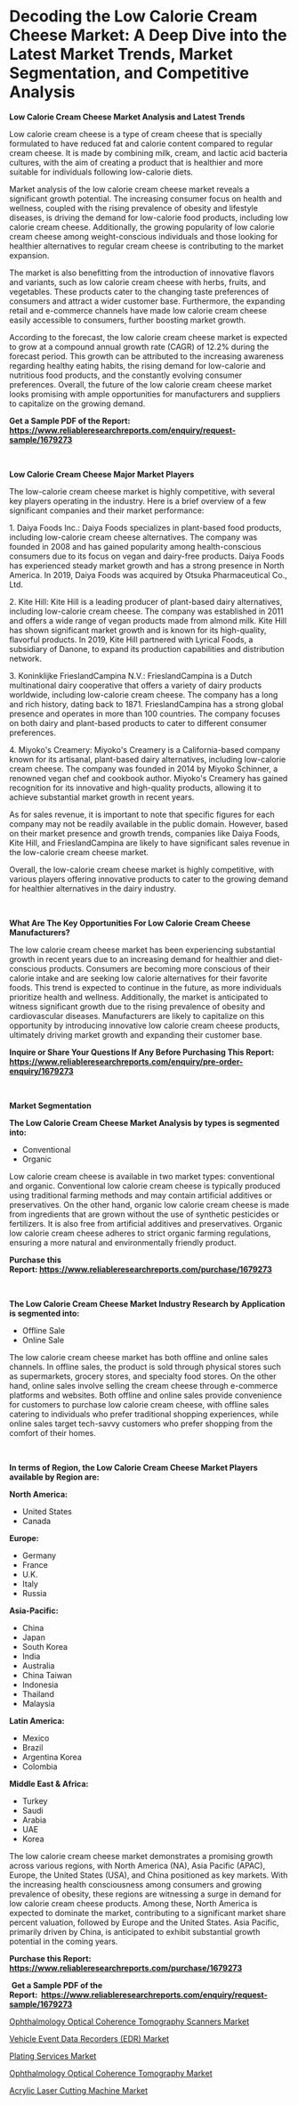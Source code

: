<p><h1>Decoding the Low Calorie Cream Cheese Market: A Deep Dive into the Latest Market Trends, Market Segmentation, and Competitive Analysis</h1></p><p><strong>Low Calorie Cream Cheese Market Analysis and Latest Trends</strong></p>
<p><p>Low calorie cream cheese is a type of cream cheese that is specially formulated to have reduced fat and calorie content compared to regular cream cheese. It is made by combining milk, cream, and lactic acid bacteria cultures, with the aim of creating a product that is healthier and more suitable for individuals following low-calorie diets.</p><p>Market analysis of the low calorie cream cheese market reveals a significant growth potential. The increasing consumer focus on health and wellness, coupled with the rising prevalence of obesity and lifestyle diseases, is driving the demand for low-calorie food products, including low calorie cream cheese. Additionally, the growing popularity of low calorie cream cheese among weight-conscious individuals and those looking for healthier alternatives to regular cream cheese is contributing to the market expansion.</p><p>The market is also benefitting from the introduction of innovative flavors and variants, such as low calorie cream cheese with herbs, fruits, and vegetables. These products cater to the changing taste preferences of consumers and attract a wider customer base. Furthermore, the expanding retail and e-commerce channels have made low calorie cream cheese easily accessible to consumers, further boosting market growth.</p><p>According to the forecast, the low calorie cream cheese market is expected to grow at a compound annual growth rate (CAGR) of 12.2% during the forecast period. This growth can be attributed to the increasing awareness regarding healthy eating habits, the rising demand for low-calorie and nutritious food products, and the constantly evolving consumer preferences. Overall, the future of the low calorie cream cheese market looks promising with ample opportunities for manufacturers and suppliers to capitalize on the growing demand.</p></p>
<p><strong>Get a Sample PDF of the Report:&nbsp; <a href="https://www.reliableresearchreports.com/enquiry/request-sample/1679273">https://www.reliableresearchreports.com/enquiry/request-sample/1679273</a></strong></p>
<p>&nbsp;</p>
<p><strong>Low Calorie Cream Cheese Major Market Players</strong></p>
<p><p>The low-calorie cream cheese market is highly competitive, with several key players operating in the industry. Here is a brief overview of a few significant companies and their market performance:</p><p>1. Daiya Foods Inc.: Daiya Foods specializes in plant-based food products, including low-calorie cream cheese alternatives. The company was founded in 2008 and has gained popularity among health-conscious consumers due to its focus on vegan and dairy-free products. Daiya Foods has experienced steady market growth and has a strong presence in North America. In 2019, Daiya Foods was acquired by Otsuka Pharmaceutical Co., Ltd.</p><p>2. Kite Hill: Kite Hill is a leading producer of plant-based dairy alternatives, including low-calorie cream cheese. The company was established in 2011 and offers a wide range of vegan products made from almond milk. Kite Hill has shown significant market growth and is known for its high-quality, flavorful products. In 2019, Kite Hill partnered with Lyrical Foods, a subsidiary of Danone, to expand its production capabilities and distribution network.</p><p>3. Koninklijke FrieslandCampina N.V.: FrieslandCampina is a Dutch multinational dairy cooperative that offers a variety of dairy products worldwide, including low-calorie cream cheese. The company has a long and rich history, dating back to 1871. FrieslandCampina has a strong global presence and operates in more than 100 countries. The company focuses on both dairy and plant-based products to cater to different consumer preferences.</p><p>4. Miyoko's Creamery: Miyoko's Creamery is a California-based company known for its artisanal, plant-based dairy alternatives, including low-calorie cream cheese. The company was founded in 2014 by Miyoko Schinner, a renowned vegan chef and cookbook author. Miyoko's Creamery has gained recognition for its innovative and high-quality products, allowing it to achieve substantial market growth in recent years.</p><p>As for sales revenue, it is important to note that specific figures for each company may not be readily available in the public domain. However, based on their market presence and growth trends, companies like Daiya Foods, Kite Hill, and FrieslandCampina are likely to have significant sales revenue in the low-calorie cream cheese market.</p><p>Overall, the low-calorie cream cheese market is highly competitive, with various players offering innovative products to cater to the growing demand for healthier alternatives in the dairy industry.</p></p>
<p>&nbsp;</p>
<p><strong>What Are The Key Opportunities For Low Calorie Cream Cheese Manufacturers?</strong></p>
<p><p>The low calorie cream cheese market has been experiencing substantial growth in recent years due to an increasing demand for healthier and diet-conscious products. Consumers are becoming more conscious of their calorie intake and are seeking low calorie alternatives for their favorite foods. This trend is expected to continue in the future, as more individuals prioritize health and wellness. Additionally, the market is anticipated to witness significant growth due to the rising prevalence of obesity and cardiovascular diseases. Manufacturers are likely to capitalize on this opportunity by introducing innovative low calorie cream cheese products, ultimately driving market growth and expanding their customer base.</p></p>
<p><strong>Inquire or Share Your Questions If Any Before Purchasing This Report: <a href="https://www.reliableresearchreports.com/enquiry/pre-order-enquiry/1679273">https://www.reliableresearchreports.com/enquiry/pre-order-enquiry/1679273</a></strong></p>
<p>&nbsp;</p>
<p><strong>Market Segmentation</strong></p>
<p><strong>The Low Calorie Cream Cheese Market Analysis by types is segmented into:</strong></p>
<p><ul><li>Conventional</li><li>Organic</li></ul></p>
<p><p>Low calorie cream cheese is available in two market types: conventional and organic. Conventional low calorie cream cheese is typically produced using traditional farming methods and may contain artificial additives or preservatives. On the other hand, organic low calorie cream cheese is made from ingredients that are grown without the use of synthetic pesticides or fertilizers. It is also free from artificial additives and preservatives. Organic low calorie cream cheese adheres to strict organic farming regulations, ensuring a more natural and environmentally friendly product.</p></p>
<p><strong>Purchase this Report:&nbsp;<a href="https://www.reliableresearchreports.com/purchase/1679273">https://www.reliableresearchreports.com/purchase/1679273</a></strong></p>
<p>&nbsp;</p>
<p><strong>The Low Calorie Cream Cheese Market Industry Research by Application is segmented into:</strong></p>
<p><ul><li>Offline Sale</li><li>Online Sale</li></ul></p>
<p><p>The low calorie cream cheese market has both offline and online sales channels. In offline sales, the product is sold through physical stores such as supermarkets, grocery stores, and specialty food stores. On the other hand, online sales involve selling the cream cheese through e-commerce platforms and websites. Both offline and online sales provide convenience for customers to purchase low calorie cream cheese, with offline sales catering to individuals who prefer traditional shopping experiences, while online sales target tech-savvy customers who prefer shopping from the comfort of their homes.</p></p>
<p>&nbsp;</p>
<p><strong>In terms of Region, the Low Calorie Cream Cheese Market Players available by Region are:</strong></p>
<p>
    <p> <strong> North America: </strong>
        <ul>
            <li>United States</li>
            <li>Canada</li>
        </ul>
        </p> 
    <p> <strong> Europe: </strong>
        <ul>
            <li>Germany</li>
            <li>France</li>
            <li>U.K.</li>
            <li>Italy</li>
            <li>Russia</li>
        </ul>
        </p> 
    <p> <strong> Asia-Pacific: </strong>
        <ul>
            <li>China</li>
            <li>Japan</li>
            <li>South Korea</li>
            <li>India</li>
            <li>Australia</li>
            <li>China Taiwan</li>
            <li>Indonesia</li>
            <li>Thailand</li>
            <li>Malaysia</li>
        </ul>
        </p> 
    <p> <strong> Latin America: </strong>
        <ul>
            <li>Mexico</li>
            <li>Brazil</li>
            <li>Argentina Korea</li>
            <li>Colombia</li>
        </ul>
        </p> 
    <p> <strong> Middle East & Africa: </strong>
        <ul>
            <li>Turkey</li>
            <li>Saudi</li>
            <li>Arabia</li>
            <li>UAE</li>
            <li>Korea</li>
        </ul>
    </p>
    </p>
<p><p>The low calorie cream cheese market demonstrates a promising growth across various regions, with North America (NA), Asia Pacific (APAC), Europe, the United States (USA), and China positioned as key markets. With the increasing health consciousness among consumers and growing prevalence of obesity, these regions are witnessing a surge in demand for low calorie cream cheese products. Among these, North America is expected to dominate the market, contributing to a significant market share percent valuation, followed by Europe and the United States. Asia Pacific, primarily driven by China, is anticipated to exhibit substantial growth potential in the coming years.</p></p>
<p><strong>Purchase this Report: <a href="https://www.reliableresearchreports.com/purchase/1679273">https://www.reliableresearchreports.com/purchase/1679273</a></strong></p>
<p>&nbsp;<strong>Get a Sample PDF of the Report:&nbsp;&nbsp;<a href="https://www.reliableresearchreports.com/enquiry/request-sample/1679273">https://www.reliableresearchreports.com/enquiry/request-sample/1679273</a></strong></p>
<p><strong></strong></p>
<p><p><a href="https://www.linkedin.com/pulse/ophthalmology-optical-coherence-tomography-scanners-market-size/">Ophthalmology Optical Coherence Tomography Scanners Market</a></p><p><a href="https://www.linkedin.com/pulse/vehicle-event-data-recorders-edr-market/">Vehicle Event Data Recorders (EDR) Market</a></p><p><a href="https://medium.com/@krishna_35021/plating-services-market-insights-into-market-cagr-market-trends-and-growth-strategies-a2c39faadec3">Plating Services Market</a></p><p><a href="https://www.linkedin.com/pulse/decoding-ophthalmology-optical-coherence-tomography-market-deep/">Ophthalmology Optical Coherence Tomography Market</a></p><p><a href="https://medium.com/@plan.sock.color/acrylic-laser-cutting-machine-market-size-growth-forecast-2023-2030-8c645bad0be5">Acrylic Laser Cutting Machine Market</a></p></p>